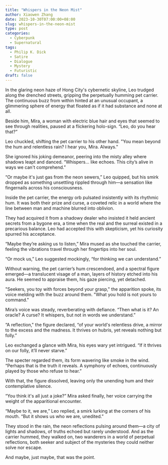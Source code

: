 ```yaml
---
title: "Whispers in the Neon Mist"
author: Xiaowen Zhang
date: 2023-10-30T07:00:00+08:00
slug: whispers-in-the-neon-mist
type: post
categories:
  - Cyberpunk
  - Supernatural
tags:
  - Philip K. Dick
  - Satire
  - Dialogue
  - Mystery
  - Futuristic
draft: false
---
```


In the glaring neon haze of Hong City's cybernetic skyline, Leo trudged along the drenched streets, gripping the perpetually humming pet carrier. The continuous buzz from within hinted at an unusual occupant, a glimmering sphere of energy that floated as if it had substance and none at all.

Beside him, Mira, a woman with electric blue hair and eyes that seemed to see through realities, paused at a flickering holo-sign. “Leo, do you hear that?”

Leo chuckled, shifting the pet carrier to his other hand. "You mean beyond the hum and relentless rain? I hear you, Mira. Always."

She ignored his joking demeanor, peering into the misty alley where shadows leapt and danced. “Whispers... like echoes. This city’s alive in ways we can't comprehend.”

“Or maybe it's just gas from the neon sewers,” Leo quipped, but his smirk dropped as something unsettling rippled through him—a sensation like fingernails across his consciousness.

Inside the pet carrier, the energy orb pulsated insistently with its rhythmic hum. It was both their prize and curse, a coveted relic in a world where the line between man and machine blurred into oblivion.

They had acquired it from a shadowy dealer who insisted it held ancient secrets from a bygone era, a time when the real and the surreal existed in a precarious balance. Leo had accepted this with skepticism, yet his curiosity spurred his acceptance.

“Maybe they’re asking us to listen,” Mira mused as she touched the carrier, feeling the vibrations travel through her fingertips into her soul.

“Or mock us,” Leo suggested mockingly, “for thinking we can understand.”

Without warning, the pet carrier’s hum crescendoed, and a spectral figure emerged—a translucent visage of a man, layers of history etched into his aura. He seemed to appraise them, his gaze piercing, yet detached.

"Seekers, you toy with forces beyond your grasp," the apparition spoke, its voice melding with the buzz around them. "What you hold is not yours to command."

Mira’s voice was steady, reverberating with defiance. “Then what is it? An oracle? A curse? It whispers, but not in words we understand.”

“A reflection," the figure declared, “of your world's relentless drive, a mirror to the excess and the madness. It thrives on hubris, yet reveals nothing but folly.”

Leo exchanged a glance with Mira, his eyes wary yet intrigued. “If it thrives on our folly, it’ll never starve.”

The specter regarded them, its form wavering like smoke in the wind. “Perhaps that is the truth it reveals. A symphony of echoes, continuously played by those who refuse to hear.”

With that, the figure dissolved, leaving only the unending hum and their contemplative silence.

“You think it's all just a joke?” Mira asked finally, her voice carrying the weight of the apparitional encounter.

“Maybe to it, we are,” Leo replied, a smirk lurking at the corners of his mouth. “But it shows us who we are, unedited.”

They stood in the rain, the neon reflections pulsing around them—a city of lights and shadows, of truths echoed but rarely understood. And as the carrier hummed, they walked on, two wanderers in a world of perpetual reflections, both seeker and subject of the mysteries they could neither solve nor escape.

And maybe, just maybe, that was the point.